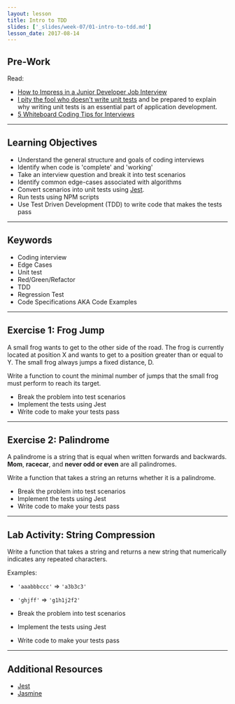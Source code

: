 ```yaml
---
layout: lesson
title: Intro to TDD
slides: ['_slides/week-07/01-intro-to-tdd.md']
lesson_date: 2017-08-14
---
```


## Pre-Work

Read:

- [How to Impress in a Junior Developer Job Interview
](https://www.codementor.io/learn-programming/junior-developer-interview-tips-to-success)
- [I pity the fool who doesn't write unit tests](https://blog.codinghorror.com/i-pity-the-fool-who-doesnt-write-unit-tests/) and be prepared to explain why writing unit tests is an essential part of application development.
- [5 Whiteboard Coding Tips for Interviews](http://product.hubspot.com/blog/5-whiteboard-coding-tips-for-interviews)

---

## Learning Objectives
- Understand the general structure and goals of coding interviews
- Identify when code is 'complete' and 'working'
- Take an interview question and break it into test scenarios
- Identify common edge-cases associated with algorithms
- Convert scenarios into unit tests using [Jest](https://github.com/facebook/jest).
- Run tests using NPM scripts
- Use Test Driven Development (TDD) to write code that makes the tests pass

---

## Keywords

- Coding interview
- Edge Cases
- Unit test
- Red/Green/Refactor
- TDD
- Regression Test
- Code Specifications AKA Code Examples

---

## Exercise 1: Frog Jump

A small frog wants to get to the other side of the road.
The frog is currently located at position X and wants to get to a
position greater than or equal to Y.
The small frog always jumps a fixed distance, D.

Write a function to count the minimal number of jumps that the small frog must perform to reach its target.

- Break the problem into test scenarios
- Implement the tests using Jest
- Write code to make your tests pass

---

## Exercise 2: Palindrome

A palindrome is a string that is equal when written forwards and backwards.
__Mom__, __racecar__, and __never odd or even__ are all palindromes.

Write a function that takes a string an returns whether it is a palindrome.

- Break the problem into test scenarios
- Implement the tests using Jest
- Write code to make your tests pass

---

## Lab Activity: String Compression

Write a function that takes a string and returns a new string that numerically indicates any repeated characters.

Examples:
- `'aaabbbccc'` => `'a3b3c3'`
- `'ghjff'` => `'g1h1j2f2'`

- Break the problem into test scenarios
- Implement the tests using Jest
- Write code to make your tests pass

---

## Additional Resources

- [Jest](https://facebook.github.io/jest/)
- [Jasmine](https://jasmine.github.io/)
